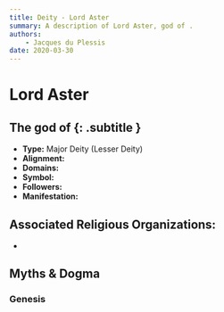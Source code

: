 ```yaml
---
title: Deity - Lord Aster
summary: A description of Lord Aster, god of .
authors:
    - Jacques du Plessis
date: 2020-03-30
---
```

# Lord Aster
## The god of  {: .subtitle }

* **Type:** Major Deity (Lesser Deity)
* **Alignment:** 
* **Domains:** 
* **Symbol:** 
* **Followers:** 
* **Manifestation:**  

## Associated Religious Organizations:
* 

## Myths & Dogma
### Genesis